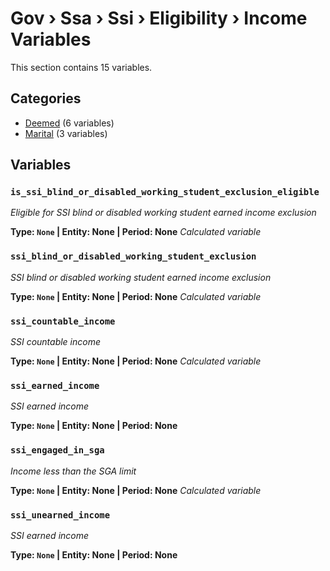 # Gov › Ssa › Ssi › Eligibility › Income Variables

This section contains 15 variables.

## Categories

- [Deemed](deemed/index.md) (6 variables)
- [Marital](marital/index.md) (3 variables)

## Variables

### `is_ssi_blind_or_disabled_working_student_exclusion_eligible`
*Eligible for SSI blind or disabled working student earned income exclusion*

**Type: `None` | Entity: None | Period: None**
*Calculated variable*

### `ssi_blind_or_disabled_working_student_exclusion`
*SSI blind or disabled working student earned income exclusion*

**Type: `None` | Entity: None | Period: None**
*Calculated variable*

### `ssi_countable_income`
*SSI countable income*

**Type: `None` | Entity: None | Period: None**
*Calculated variable*

### `ssi_earned_income`
*SSI earned income*

**Type: `None` | Entity: None | Period: None**

### `ssi_engaged_in_sga`
*Income less than the SGA limit*

**Type: `None` | Entity: None | Period: None**
*Calculated variable*

### `ssi_unearned_income`
*SSI earned income*

**Type: `None` | Entity: None | Period: None**
